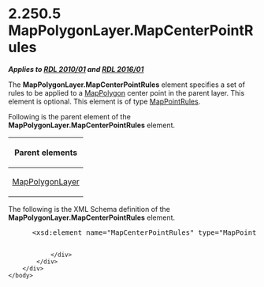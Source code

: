 <html dir="LTR" xmlns:mshelp="http://msdn.microsoft.com/mshelp" xmlns:ddue="http://ddue.schemas.microsoft.com/authoring/2003/5" xmlns:xlink="http://www.w3.org/1999/xlink" xmlns:tool="http://www.microsoft.com/tooltip">
    <head>
        <meta http-equiv="Content-Type" content="text/html; CHARSET=utf-8"></meta>
        <meta name="save" content="history"></meta>
        <title>2.250.5 MapPolygonLayer.MapCenterPointRules</title>
        <xml>
            <mshelp:toctitle title="2.250.5 MapPolygonLayer.MapCenterPointRules"></mshelp:toctitle>
            <mshelp:rltitle title="[MS-RDL]: MapPolygonLayer.MapCenterPointRules"></mshelp:rltitle>
            <mshelp:keyword index="A" term="029529b0-a93e-4c23-a5b3-a567b40706ae"></mshelp:keyword>
            <mshelp:attr name="DCSext.ContentType" value="open specification"></mshelp:attr>
            <mshelp:attr name="AssetID" value="029529b0-a93e-4c23-a5b3-a567b40706ae"></mshelp:attr>
            <mshelp:attr name="TopicType" value="kbRef"></mshelp:attr>
            <mshelp:attr name="DCSext.Title" value="[MS-RDL]: MapPolygonLayer.MapCenterPointRules" />
        </xml>
    </head>
    <body>
        <div id="header">
            <h1 class="heading">2.250.5 MapPolygonLayer.MapCenterPointRules</h1>
        </div>
        <div id="mainSection">
            <div id="mainBody">
                <div id="allHistory" class="saveHistory"></div>
                <div id="sectionSection0" class="section" name="collapseableSection">
                    

<p><b><i>Applies to </i></b><a href="3428e690-a348-4ec7-8a6a-8efb42d2cdee.html"><b><i>RDL 2010/01</i></b></a><b><i>
and </i></b><a href="52ce3983-2bfc-4e72-9359-42aaf5fe4509.html"><b><i>RDL 2016/01</i></b></a></p>

<p>The <b>MapPolygonLayer.MapCenterPointRules</b> element
specifies a set of rules to be applied to a <a href="3ee27e43-26a2-4f27-9a31-d97e374d8633.html">MapPolygon</a> center point in
the parent layer. This element is optional. This element is of type <a href="d090d792-6d70-412c-b024-88c08de4d300.html">MapPointRules</a>. </p>

<p>Following is the parent element of the <b>MapPolygonLayer.MapCenterPointRules</b>
element.</p>

<table>
 <thead>
  <tr>
   <th>
   <p>Parent elements</p>
   </th>
  </tr>
 </thead>
 <tr>
  <td>
  <p><a href="f54fa273-d9b2-4e49-a896-6001bcda016b.html">MapPolygonLayer</a></p>
  </td>
 </tr>
</table>

<p>The following is the XML Schema definition of the <b>MapPolygonLayer.MapCenterPointRules</b>
element.           </p>

<dl>
<dd>
<div><pre> &lt;xsd:element name=&quot;MapCenterPointRules&quot; type=&quot;MapPointRulesType&quot; minOccurs=&quot;0&quot; /&gt;
  
</pre></div>
</dd></dl>


                </div>
            </div>
        </div>
    </body>
</html>